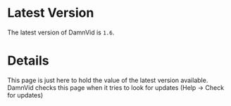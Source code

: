 # Latest Version #

The latest version of DamnVid is `1.6`.


# Details #

This page is just here to hold the value of the latest version available. DamnVid checks this page when it tries to look for updates (Help -> Check for updates)